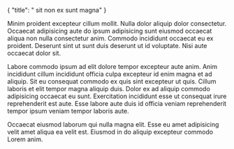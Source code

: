 {
  "title": " sit non ex sunt magna"
}

Minim proident excepteur cillum mollit. Nulla dolor aliquip dolor consectetur. Occaecat adipisicing aute do ipsum adipisicing sunt eiusmod occaecat aliqua non nulla consectetur anim. Commodo incididunt occaecat eu ex proident. Deserunt sint ut sunt duis deserunt ut id voluptate. Nisi aute occaecat dolor sit.

Labore commodo ipsum ad elit dolore tempor excepteur aute anim. Anim incididunt cillum incididunt officia culpa excepteur id enim magna et ad aliquip. Sit eu consequat commodo ex quis sint excepteur ut quis. Cillum laboris et elit tempor magna aliquip duis. Dolor ex ad aliquip commodo adipisicing occaecat eu sunt. Exercitation incididunt esse ut consequat irure reprehenderit est aute. Esse labore aute duis id officia veniam reprehenderit tempor ipsum veniam tempor laboris aute.

Occaecat eiusmod laborum qui nulla magna elit. Esse eu amet adipisicing velit amet aliqua ea velit est. Eiusmod in do aliquip excepteur commodo Lorem anim.